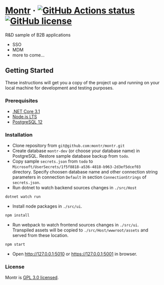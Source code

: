 # [Montr](https://montr.net/) &middot; [![GitHub Actions status](https://github.com/montr/montr/workflows/build/badge.svg)](https://github.com/montr/montr) [![GitHub license](https://img.shields.io/badge/license-GPL3.0-blue.svg)](https://github.com/montr/montr/blob/master/LICENSE)

R&D sample of B2B applications

* SSO
* MDM
* more to come...

## Getting Started

These instructions will get you a copy of the project up and running on your local machine for development and testing purposes.

### Prerequisites

* [.NET Core 3.1](https://dotnet.microsoft.com/download)
* [Node.js LTS](https://nodejs.org/en/download/)
* [PostgreSQL 12](https://www.postgresql.org/download/)

### Installation

* Clone repository from `git@github.com:montr/montr.git`
* Create database `montr-dev` (or choose your database name) in PostgreSQL. Restore sample database backup from `todo`.
* Copy sample `secrets.json` from `todo` to `Microsoft/UserSecrets/1f5f8818-a536-4818-b963-2d3ef5dcef03` directory. Specify choosen database name and other connection string parameters in connection `Default` in section `ConnectionStrings` of `secrets.json`.
* Run dotnet to watch backend sources changes in `./src/Host`
```bash
dotnet watch run
```
* Install node packages in `./src/ui`.
```bash
npm install
```
* Run webpack to watch frontend sources changes in `./src/ui`. Transpiled assets will be copied to `./src/Host/wwwroot/assets` and served from these location.
```bash
npm start
```
* Open http://127.0.0.1:5010 or https://127.0.0.1:5001 in browser.

### License

Montr is [GPL 3.0 licensed](./LICENSE).

